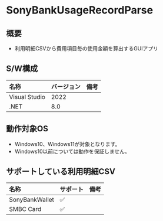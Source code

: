 ﻿# SonyBankUsageRecordParse

## 概要

- 利用明細CSVから費用項目毎の使用金額を算出するGUIアプリ

## S/W構成

| 名称          | バージョン | 備考 |
| :------------ | ---------- | ---- |
| Visual Studio | 2022       |      |
| .NET          | 8.0        |      |

## 動作対象OS

- Windows10、Windows11が対象となります。
- Windows10以前については動作を保証しません。

## サポートしている利用明細CSV

| 名称           | サポート | 備考 |
| :------------- | -------- | ---- |
| SonyBankWallet | ✅       |      |
| SMBC Card      | ✅       |      |
